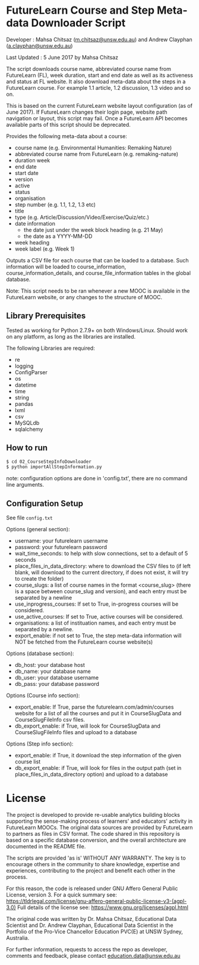 FutureLearn Course and Step Meta-data Downloader Script
=============================================
Developer : Mahsa Chitsaz (m.chitsaz@unsw.edu.au) and Andrew Clayphan (a.clayphan@unsw.edu.au)

Last Updated : 5 June 2017 by Mahsa Chitsaz


The script downloads course name, abbreviated course name from FutureLearn (FL), week duration, start and end date as well as its activeness and status at FL website.
It also download meta-data about the steps in a FutureLearn course. For example 1.1 article, 1.2 discussion, 1.3 video and so on.

This is based on the current FutureLearn website layout configuration (as of June 2017). If FutureLearn changes their login page, website path navigation or layout, this script may fail. Once a FutureLearn API becomes available parts of this script should be deprecated.

Provides the following meta-data about a course: 
* course name	(e.g. Environmental Humanities: Remaking Nature)
* abbreviated course name from FutureLearn (e.g. remaking-nature)
* duration week
* end date	
* start date	
* version	
* active	
* status	
* organisation
* step number (e.g. 1.1, 1.2, 1.3 etc)
* title
* type (e.g. Article/Discussion/Video/Exercise/Quiz/etc.)
* date information
    * the date just under the week block heading (e.g. 21 May)
    * the date as a YYYY-MM-DD
* week heading
* week label (e.g. Week 1)

Outputs a CSV file for each course that can be loaded to a database. Such information will be loaded to course_information, course_information_details, and course_file_information tables in the global database.

Note: This script needs to be ran whenever a new MOOC is available in the FutureLearn website, or any changes to the structure of MOOC.

Library Prerequisites
------------
Tested as working for Python 2.7.9+ on both Windows/Linux. Should work on any platform, as long as the libraries are installed. 

The following Libraries are required:
* re
* logging
* ConfigParser
* os
* datetime
* time
* string
* pandas
* lxml
* csv
* MySQLdb
* sqlalchemy

How to run
---------------------------
```bash
$ cd 02_CourseStepInfoDownloader
$ python importAllStepInformation.py
```
note: configuration options are done in 'config.txt', there are no command line arguments.

Configuration Setup
---------------------------
See file ```config.txt```

Options (general section):
* username: your futurelearn username
* password: your futurelearn password
* wait_time_seconds: to help with slow connections, set to a default of 5 seconds
* place_files_in_data_directory: where to download the CSV files to (if left blank, will download to the current directory, if does not exist, it will try to create the folder)
* course_slugs: a list of course names in the format <course_slug> <version> (there is a space between course_slug and version), and each entry must be separated by a newline
* use_inprogress_courses: If set to True, in-progress courses will be considered.
* use_active_courses: If set to True, active courses will be considered.
* organisations: a list of instituation names, and each entry must be separated by a newline. 
* export_enable: if not set to True, the step meta-data information will NOT be fetched from the FutureLearn course website(s)

Options (database section):
* db_host: your database host
* db_name: your database name
* db_user: your database username
* db_pass: your database password

Options (Course info section):
* export_enable: If True, parse the futurelearn.com/admin/courses website for a list of all the courses and put it in CourseSlugData and CourseSlugFileInfo csv files.
* db_export_enable: if True, will look for CourseSlugData and CourseSlugFileInfo files and upload to a database

Options (Step info section):
* export_enable: if True, it download the step information of the given course list
* db_export_enable: if True, will look for files in the output path (set in place_files_in_data_directory option) and upload to a database


License
=======
The project is developed to provide re-usable analytics building blocks supporting the sense-making process of
 learners' and educators' activity in FutureLearn MOOCs.
 The original data sources are provided by FutureLearn to partners as files in CSV format. The code shared in this
 repository is based on a specific database conversion, and the overall architecture are documented in the README file.

 The scripts are provided 'as is' WITHOUT ANY WARRANTY. The key is to encourage others in the community
to share knowledge, expertise and experiences, contributing to the project and benefit each other in the process.

 For this reason, the code is released under GNU Affero General Public License, version 3.
 For a quick summary see: https://tldrlegal.com/license/gnu-affero-general-public-license-v3-(agpl-3.0)
 Full details of the license see: https://www.gnu.org/licenses/agpl.html

 The original code was written by Dr. Mahsa Chitsaz, Educational Data Scientist and Dr. Andrew Clayphan, Educational Data Scientist
 in the Portfolio of the Pro-Vice Chancellor Education PVC(E) at UNSW Sydney, Australia.

 For further information, requests to access the repo as developer, comments and feedback,
 please contact education.data@unsw.edu.au
